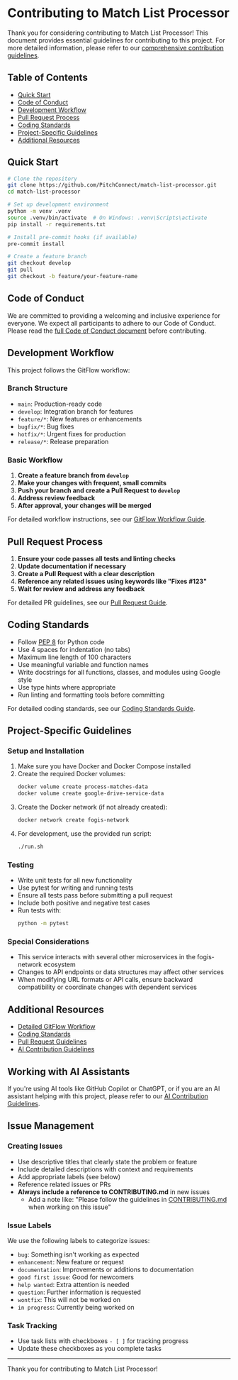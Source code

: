 # Contributing to Match List Processor

Thank you for considering contributing to Match List Processor! This document provides essential guidelines for contributing to this project. For more detailed information, please refer to our [comprehensive contribution guidelines](https://github.com/PitchConnect/contribution-guidelines).

## Table of Contents

- [Quick Start](#quick-start)
- [Code of Conduct](#code-of-conduct)
- [Development Workflow](#development-workflow)
- [Pull Request Process](#pull-request-process)
- [Coding Standards](#coding-standards)
- [Project-Specific Guidelines](#project-specific-guidelines)
- [Additional Resources](#additional-resources)

## Quick Start

```bash
# Clone the repository
git clone https://github.com/PitchConnect/match-list-processor.git
cd match-list-processor

# Set up development environment
python -m venv .venv
source .venv/bin/activate  # On Windows: .venv\Scripts\activate
pip install -r requirements.txt

# Install pre-commit hooks (if available)
pre-commit install

# Create a feature branch
git checkout develop
git pull
git checkout -b feature/your-feature-name
```

## Code of Conduct

We are committed to providing a welcoming and inclusive experience for everyone. We expect all participants to adhere to our Code of Conduct. Please read the [full Code of Conduct document](https://github.com/PitchConnect/contribution-guidelines/blob/main/CODE_OF_CONDUCT.md) before contributing.

## Development Workflow

This project follows the GitFlow workflow:

### Branch Structure

- `main`: Production-ready code
- `develop`: Integration branch for features
- `feature/*`: New features or enhancements
- `bugfix/*`: Bug fixes
- `hotfix/*`: Urgent fixes for production
- `release/*`: Release preparation

### Basic Workflow

1. **Create a feature branch from `develop`**
2. **Make your changes with frequent, small commits**
3. **Push your branch and create a Pull Request to `develop`**
4. **Address review feedback**
5. **After approval, your changes will be merged**

For detailed workflow instructions, see our [GitFlow Workflow Guide](https://github.com/PitchConnect/contribution-guidelines/blob/main/workflow.md).

## Pull Request Process

1. **Ensure your code passes all tests and linting checks**
2. **Update documentation if necessary**
3. **Create a Pull Request with a clear description**
4. **Reference any related issues using keywords like "Fixes #123"**
5. **Wait for review and address any feedback**

For detailed PR guidelines, see our [Pull Request Guide](https://github.com/PitchConnect/contribution-guidelines/blob/main/pull-requests.md).

## Coding Standards

- Follow [PEP 8](https://www.python.org/dev/peps/pep-0008/) for Python code
- Use 4 spaces for indentation (no tabs)
- Maximum line length of 100 characters
- Use meaningful variable and function names
- Write docstrings for all functions, classes, and modules using Google style
- Use type hints where appropriate
- Run linting and formatting tools before committing

For detailed coding standards, see our [Coding Standards Guide](https://github.com/PitchConnect/contribution-guidelines/blob/main/coding-standards.md).

## Project-Specific Guidelines

### Setup and Installation

1. Make sure you have Docker and Docker Compose installed
2. Create the required Docker volumes:
   ```bash
   docker volume create process-matches-data
   docker volume create google-drive-service-data
   ```
3. Create the Docker network (if not already created):
   ```bash
   docker network create fogis-network
   ```
4. For development, use the provided run script:
   ```bash
   ./run.sh
   ```

### Testing

- Write unit tests for all new functionality
- Use pytest for writing and running tests
- Ensure all tests pass before submitting a pull request
- Include both positive and negative test cases
- Run tests with:
  ```bash
  python -m pytest
  ```

### Special Considerations

- This service interacts with several other microservices in the fogis-network ecosystem
- Changes to API endpoints or data structures may affect other services
- When modifying URL formats or API calls, ensure backward compatibility or coordinate changes with dependent services

## Additional Resources

- [Detailed GitFlow Workflow](https://github.com/PitchConnect/contribution-guidelines/blob/main/workflow.md)
- [Coding Standards](https://github.com/PitchConnect/contribution-guidelines/blob/main/coding-standards.md)
- [Pull Request Guidelines](https://github.com/PitchConnect/contribution-guidelines/blob/main/pull-requests.md)
- [AI Contribution Guidelines](https://github.com/PitchConnect/contribution-guidelines/blob/main/ai-guidelines.md)

## Working with AI Assistants

If you're using AI tools like GitHub Copilot or ChatGPT, or if you are an AI assistant helping with this project, please refer to our [AI Contribution Guidelines](https://github.com/PitchConnect/contribution-guidelines/blob/main/ai-guidelines.md).

## Issue Management

### Creating Issues

- Use descriptive titles that clearly state the problem or feature
- Include detailed descriptions with context and requirements
- Add appropriate labels (see below)
- Reference related issues or PRs
- **Always include a reference to CONTRIBUTING.md** in new issues
  - Add a note like: "Please follow the guidelines in [CONTRIBUTING.md](../CONTRIBUTING.md) when working on this issue"

### Issue Labels

We use the following labels to categorize issues:

- `bug`: Something isn't working as expected
- `enhancement`: New feature or request
- `documentation`: Improvements or additions to documentation
- `good first issue`: Good for newcomers
- `help wanted`: Extra attention is needed
- `question`: Further information is requested
- `wontfix`: This will not be worked on
- `in progress`: Currently being worked on

### Task Tracking

- Use task lists with checkboxes `- [ ]` for tracking progress
- Update these checkboxes as you complete tasks

---

Thank you for contributing to Match List Processor!
